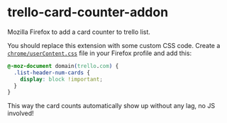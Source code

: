 trello-card-counter-addon
=========================

Mozilla Firefox to add a card counter to trello list.

You should replace this extension with some custom CSS code. Create a [`chrome/userContent.css`](http://superuser.com/questions/318912/how-to-override-the-css-of-a-site-in-firefox-with-usercontent-css) file in your Firefox profile and add this:

``` css
@-moz-document domain(trello.com) {
  .list-header-num-cards {
    display: block !important;
  }
}
```

This way the card counts automatically show up without any lag, no JS involved!
